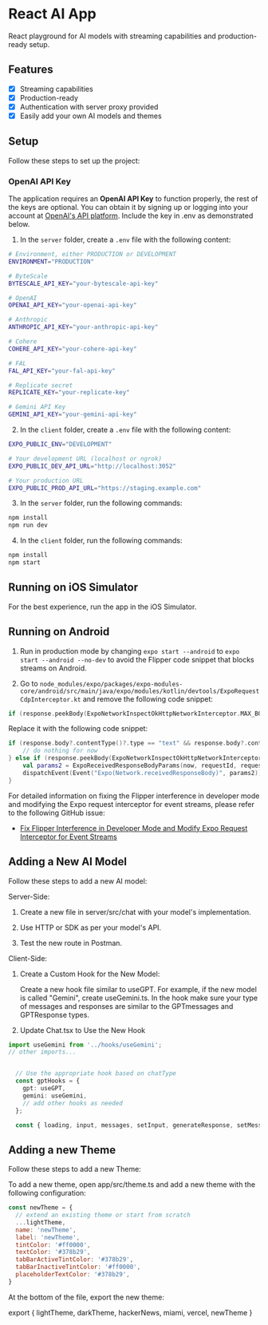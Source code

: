 # React AI App

React playground for AI models with streaming capabilities and production-ready setup.

## Features

- [x] Streaming capabilities
- [x] Production-ready
- [x] Authentication with server proxy provided
- [x] Easily add your own AI models and themes

## Setup

Follow these steps to set up the project:

### OpenAI API Key

The application requires an **OpenAI API Key** to function properly, the rest of the keys are optional. You can obtain it by signing up or logging into your account at [OpenAI's API platform](https://openai.com/api/). Include the key in .env as demonstrated below.


1. In the `server` folder, create a `.env` file with the following content:

```bash
# Environment, either PRODUCTION or DEVELOPMENT
ENVIRONMENT="PRODUCTION"

# ByteScale
BYTESCALE_API_KEY="your-bytescale-api-key"

# OpenAI
OPENAI_API_KEY="your-openai-api-key"

# Anthropic
ANTHROPIC_API_KEY="your-anthropic-api-key"

# Cohere
COHERE_API_KEY="your-cohere-api-key"

# FAL
FAL_API_KEY="your-fal-api-key"

# Replicate secret
REPLICATE_KEY="your-replicate-key"

# Gemini API Key
GEMINI_API_KEY="your-gemini-api-key"
```

2. In the `client` folder, create a `.env` file with the following content:

```bash
EXPO_PUBLIC_ENV="DEVELOPMENT"

# Your development URL (localhost or ngrok)
EXPO_PUBLIC_DEV_API_URL="http://localhost:3052"

# Your production URL 
EXPO_PUBLIC_PROD_API_URL="https://staging.example.com"
```

3. In the `server` folder, run the following commands:

```bash
npm install
npm run dev
```

4. In the `client` folder, run the following commands:

```bash
npm install
npm start
```

## Running on iOS Simulator

For the best experience, run the app in the iOS Simulator.

## Running on Android

1. Run in production mode by changing `expo start --android` to `expo start --android --no-dev` to avoid the Flipper code snippet that blocks streams on Android.

2. Go to `node_modules/expo/packages/expo-modules-core/android/src/main/java/expo/modules/kotlin/devtools/ExpoRequestCdpInterceptor.kt` and remove the following code snippet:

```kotlin
if (response.peekBody(ExpoNetworkInspectOkHttpNetworkInterceptor.MAX_BODY_SIZE + 1).contentLength() <= ExpoNetworkInspectOkHttpNetworkInterceptor.MAX_BODY_SIZE)
```

Replace it with the following code snippet:

```kotlin
if (response.body?.contentType()?.type == "text" && response.body?.contentType()?.subtype == "event-stream") {
    // do nothing for now
} else if (response.peekBody(ExpoNetworkInspectOkHttpNetworkInterceptor.MAX_BODY_SIZE + 1).contentLength() <= ExpoNetworkInspectOkHttpNetworkInterceptor.MAX_BODY_SIZE) {
    val params2 = ExpoReceivedResponseBodyParams(now, requestId, request, response)
    dispatchEvent(Event("Expo(Network.receivedResponseBody)", params2))
}
```

For detailed information on fixing the Flipper interference in developer mode and modifying the Expo request interceptor for event streams, please refer to the following GitHub issue:
- [Fix Flipper Interference in Developer Mode and Modify Expo Request Interceptor for Event Streams](https://github.com/avijits01/react-ai-1/issues/3)

## Adding a New AI Model

Follow these steps to add a new AI model:

Server-Side:

1. Create a new file in server/src/chat with your model's implementation.

2. Use HTTP or SDK as per your model's API.

3. Test the new route in Postman. 

Client-Side:

1. Create a Custom Hook for the New Model:

   Create a new hook file similar to useGPT. For example, if the new model is called "Gemini", create useGemini.ts.
   In the hook make sure your type of messages and responses are similar to the GPTmessages and GPTResponse types.

2. Update Chat.tsx to Use the New Hook

```typescript
import useGemini from '../hooks/useGemini';
// other imports...


  // Use the appropriate hook based on chatType
  const gptHooks = {
    gpt: useGPT,
    gemini: useGemini,
    // add other hooks as needed
  };

  const { loading, input, messages, setInput, generateResponse, setMessages, scrollViewRef } = gptHooks[chatType.label](chatType);

```

## Adding a new Theme

Follow these steps to add a new Theme:

To add a new theme, open app/src/theme.ts and add a new theme with the following configuration:

```javascript
const newTheme = {
  // extend an existing theme or start from scratch
  ...lightTheme,
  name: 'newTheme',
  label: 'newTheme',
  tintColor: '#ff0000',
  textColor: '#378b29',
  tabBarActiveTintColor: '#378b29',
  tabBarInactiveTintColor: '#ff0000',
  placeholderTextColor: '#378b29',
}
```
At the bottom of the file, export the new theme:

export {
  lightTheme, darkTheme, hackerNews, miami, vercel, newTheme
}
